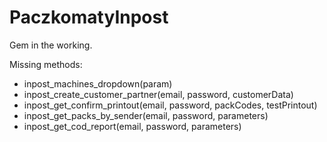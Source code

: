 # PaczkomatyInpost

Gem in the working.

Missing methods:
- inpost_machines_dropdown(param)
- inpost_create_customer_partner(email, password, customerData)
- inpost_get_confirm_printout(email, password, packCodes, testPrintout)
- inpost_get_packs_by_sender(email, password, parameters)
- inpost_get_cod_report(email, password, parameters)
